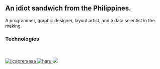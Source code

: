 ## An idiot sandwich from the Philippines.

A programmer, graphic designer, layout artist, and a data scientist in the making.

### Technologies

<div>
  <img src="https://img.shields.io/badge/-python-%23eeeeee?style=flat-square&amp;logo=python&amp;logoColor=black" alt="" > 
  <img src="https://img.shields.io/badge/-javascript-%23eeeeee?style=flat-square&amp;logo=javascript&amp;logoColor=black" alt="" > 
  <img src="https://img.shields.io/badge/-typescript-%23eeeeee?style=flat-square&amp;logo=typescript&amp;logoColor=black" alt="" >
  <img src="https://img.shields.io/badge/-r-%23eeeeee?style=flat-square&amp;logo=r&amp;logoColor=black" alt="" > 
  <img src="https://img.shields.io/badge/-java-%23eeeeee?style=flat-square&amp;logo=openjdk&amp;logoColor=black" alt="" > 
  <img src="https://img.shields.io/badge/-php-%23eeeeee?style=flat-square&amp;logo=php&amp;logoColor=black" alt="" > 
  <img src="https://img.shields.io/badge/-dart-%23eeeeee?style=flat-square&amp;logo=dart&amp;logoColor=black" alt="" > 
  <img src="https://img.shields.io/badge/-csharp-%23eeeeee?style=flat-square&amp;logo=csharp&amp;logoColor=black" alt="" > 
  <img src="https://img.shields.io/badge/-docker-%23eeeeee?style=flat-square&amp;logo=docker&amp;logoColor=black" alt="" > 
  <img src="https://img.shields.io/badge/-arduino-%23eeeeee?style=flat-square&amp;logo=arduino&amp;logoColor=black" alt="" > 
  <img src="https://img.shields.io/badge/-bash-%23eeeeee?style=flat-square&amp;logo=gnubash&amp;logoColor=black" alt="" > 
  <img src="https://img.shields.io/badge/-html-%23eeeeee?style=flat-square&amp;logo=html5&amp;logoColor=black" alt="" > 
  <img src="https://img.shields.io/badge/-css-%23eeeeee?style=flat-square&amp;logo=css3&amp;logoColor=black" alt="" > 
  <img src="https://img.shields.io/badge/-react-%23eeeeee?style=flat-square&amp;logo=react&amp;logoColor=black" alt="" > 
  <img src="https://img.shields.io/badge/-nextjs-%23eeeeee?style=flat-square&amp;logo=nextdotjs&amp;logoColor=black" alt="" > 
  <img src="https://img.shields.io/badge/-codeigniter-%23eeeeee?style=flat-square&amp;logo=codeigniter&amp;logoColor=black" alt="" > 
  <img src="https://img.shields.io/badge/-laravel-%23eeeeee?style=flat-square&amp;logo=laravel&amp;logoColor=black" alt="" > 
  <img src="https://img.shields.io/badge/-bootstrap-%23eeeeee?style=flat-square&amp;logo=bootstrap&amp;logoColor=black" alt="" > 
  <img src="https://img.shields.io/badge/-tailwindcss-%23eeeeee?style=flat-square&amp;logo=tailwindcss&amp;logoColor=black" alt="" > 
  <img src="https://img.shields.io/badge/-daisyui-%23eeeeee?style=flat-square&amp;logo=daisyui&amp;logoColor=black" alt="" > 
  <img src="https://img.shields.io/badge/-shadcnui-%23eeeeee?style=flat-square&amp;logo=shadcnui&amp;logoColor=black" alt="" > 
  <img src="https://img.shields.io/badge/-nextui-%23eeeeee?style=flat-square&amp;logo=nextui&amp;logoColor=black" alt="" > 
  <img src="https://img.shields.io/badge/-flutter-%23eeeeee?style=flat-square&amp;logo=flutter&amp;logoColor=black" alt="" > 
  <img src="https://img.shields.io/badge/-javafx-%23eeeeee?style=flat-square&amp;logo=javafx&amp;logoColor=black" alt="" > 
  <img src="https://img.shields.io/badge/-postgresql-%23eeeeee?style=flat-square&amp;logo=postgresql&amp;logoColor=black" alt="" > 
  <img src="https://img.shields.io/badge/-mysql-%23eeeeee?style=flat-square&amp;logo=mysql&amp;logoColor=black" alt="" > 
  <img src="https://img.shields.io/badge/-supabase-%23eeeeee?style=flat-square&amp;logo=supabase&amp;logoColor=black" alt="" > 
  <img src="https://img.shields.io/badge/-pocketbase-%23eeeeee?style=flat-square&amp;logo=pocketbase&amp;logoColor=black" alt="" > 
  <img src="https://img.shields.io/badge/-flask-%23eeeeee?style=flat-square&amp;logo=flask&amp;logoColor=black" alt="" > 
  <img src="https://img.shields.io/badge/-flask-restx-%23eeeeee?style=flat-square&amp;logo=flask-restx&amp;logoColor=black" alt="" > 
  <img src="https://img.shields.io/badge/-open api-%23eeeeee?style=flat-square&amp;logo=openapiinitiative&amp;logoColor=black" alt="" > 
  <img src="https://img.shields.io/badge/-swagger-%23eeeeee?style=flat-square&amp;logo=swagger&amp;logoColor=black" alt="" > 
  <img src="https://img.shields.io/badge/-streamlit-%23eeeeee?style=flat-square&amp;logo=streamlit&amp;logoColor=black" alt="" > 
  <img src="https://img.shields.io/badge/-ggplot-%23eeeeee?style=flat-square&amp;logo=tidyverse&amp;logoColor=black" alt="" > 
  <img src="https://img.shields.io/badge/-pandas-%23eeeeee?style=flat-square&amp;logo=pandas&amp;logoColor=black" alt="" > 
  <img src="https://img.shields.io/badge/-numpy-%23eeeeee?style=flat-square&amp;logo=numpy&amp;logoColor=black" alt="" > 
  <img src="https://img.shields.io/badge/-seaborn-%23eeeeee?style=flat-square&amp;logo=python&amp;logoColor=black" alt="" > 
  <img src="https://img.shields.io/badge/-plotly-%23eeeeee?style=flat-square&amp;logo=plotly&amp;logoColor=black" alt="" > 
  <img src="https://img.shields.io/badge/-sklearn-%23eeeeee?style=flat-square&amp;logo=scikitlearn&amp;logoColor=black" alt="" > 
  <img src="https://img.shields.io/badge/-git-%23eeeeee?style=flat-square&amp;logo=git&amp;logoColor=black" alt="" > 
  <img src="https://img.shields.io/badge/-github-%23eeeeee?style=flat-square&amp;logo=github&amp;logoColor=black" alt="" > 
  <img src="https://img.shields.io/badge/-jupyter-%23eeeeee?style=flat-square&amp;logo=jupyter&amp;logoColor=black" alt="" > 
  <img src="https://img.shields.io/badge/-linux-%23eeeeee?style=flat-square&amp;logo=linux&amp;logoColor=black" alt="" > 
  <img src="https://img.shields.io/badge/-ubuntu-%23eeeeee?style=flat-square&amp;logo=ubuntu&amp;logoColor=black" alt="" > 
  <img src="https://img.shields.io/badge/-zorin-%23eeeeee?style=flat-square&amp;logo=zorin&amp;logoColor=black" alt="" > 
  <img src="https://img.shields.io/badge/-tmux-%23eeeeee?style=flat-square&amp;logo=tmux&amp;logoColor=black" alt="" > 
  <img src="https://img.shields.io/badge/-neovim-%23eeeeee?style=flat-square&amp;logo=neovim&amp;logoColor=black" alt="" > 
  <img src="https://img.shields.io/badge/-vscodium-%23eeeeee?style=flat-square&amp;logo=vscodium&amp;logoColor=black" alt="" > 
  <img src="https://img.shields.io/badge/-photoshop-%23eeeeee?style=flat-square&amp;logo=adobephotoshop&amp;logoColor=black" alt="" > 
  <img src="https://img.shields.io/badge/-indesign-%23eeeeee?style=flat-square&amp;logo=adobeindesign&amp;logoColor=black" alt="" > 
  <img src="https://img.shields.io/badge/-premiere-%23eeeeee?style=flat-square&amp;logo=adobepremierepro&amp;logoColor=black" alt="" >
</div>

<br/>

<!-- ![visitors](https://api.visitorbadge.io/api/visitors?path=github.com%2Fhyoaru&label=VISITORS&labelColor=%23000000&countColor=%23eeeeee&style=flat-square&labelStyle=upper) -->

<div>
    <a href="https://www.linkedin.com/in/jjcabreraaaa/"><img src="https://img.shields.io/badge/-LINKEDIN-%23000000?style=flat-square&logo=linkedin&logoColor=white&?link=https://www.linkedin.com/in/jjcabreraaaa/" alt="jjcabreraaaa">
    <a href="https://open.spotify.com/user/12180365121"><img src="https://img.shields.io/badge/-SPOTIFY-%23000000?style=flat-square&logo=spotify&logoColor=white&?link=https://open.spotify.com/user/12180365121&link=https://open.spotify.com/user/12180365121" alt="haru">
    <a href="https://visitorbadge.io/status?path=path=github.com%2Fhyoaru"><img src="https://api.visitorbadge.io/api/visitors?path=github.com%2Fhyoaru&label=VISITORS&labelColor=%23000000&countColor=%23eeeeee&style=flat-square&labelStyle=upper"></a>
</div>

